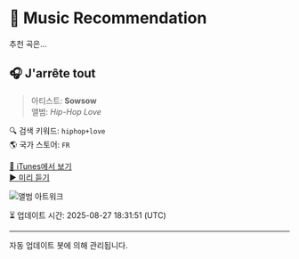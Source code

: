 
# 🎵 Music Recommendation

추천 곡은...

## 🎧 J'arrête tout  
> 아티스트: **Sowsow**  
> 앨범: _Hip-Hop Love_  

🔍 검색 키워드: `hiphop+love`  
🌎 국가 스토어: `FR`

[🔗 iTunes에서 보기](https://music.apple.com/fr/album/jarr%C3%AAte-tout/781423479?i=781423556&uo=4)  
[▶️ 미리 듣기](https://audio-ssl.itunes.apple.com/itunes-assets/AudioPreview115/v4/6e/d3/9b/6ed39bc6-4d7f-f747-d9e7-45c10d71da07/mzaf_13926871720939856185.plus.aac.p.m4a)

![앨범 아트워크](https://is1-ssl.mzstatic.com/image/thumb/Music6/v4/bc/55/40/bc5540ef-6696-6390-cf52-97f6f141ac5f/3700735803347.jpg/100x100bb.jpg)

⏳ 업데이트 시간: 2025-08-27 18:31:51 (UTC)

---
자동 업데이트 봇에 의해 관리됩니다.
